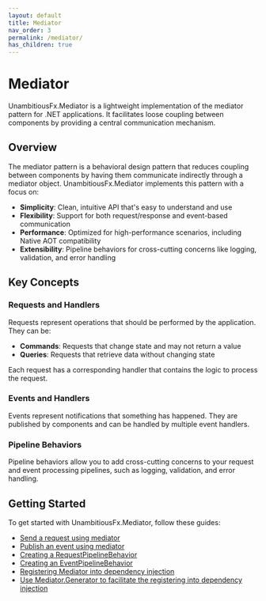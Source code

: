 ```yaml
---
layout: default
title: Mediator
nav_order: 3
permalink: /mediator/
has_children: true
---
```


# Mediator

UnambitiousFx.Mediator is a lightweight implementation of the mediator pattern for .NET applications. It facilitates loose coupling between components by providing a central communication mechanism.

## Overview

The mediator pattern is a behavioral design pattern that reduces coupling between components by having them communicate indirectly through a mediator object. UnambitiousFx.Mediator implements this pattern with a focus on:

- **Simplicity**: Clean, intuitive API that's easy to understand and use
- **Flexibility**: Support for both request/response and event-based communication
- **Performance**: Optimized for high-performance scenarios, including Native AOT compatibility
- **Extensibility**: Pipeline behaviors for cross-cutting concerns like logging, validation, and error handling

## Key Concepts

### Requests and Handlers

Requests represent operations that should be performed by the application. They can be:

- **Commands**: Requests that change state and may not return a value
- **Queries**: Requests that retrieve data without changing state

Each request has a corresponding handler that contains the logic to process the request.

### Events and Handlers

Events represent notifications that something has happened. They are published by components and can be handled by multiple event handlers.

### Pipeline Behaviors

Pipeline behaviors allow you to add cross-cutting concerns to your request and event processing pipelines, such as logging, validation, and error handling.

## Getting Started

To get started with UnambitiousFx.Mediator, follow these guides:

- [Send a request using mediator](./send-request.html)
- [Publish an event using mediator](./publish-event.html)
- [Creating a RequestPipelineBehavior](./request-pipeline-behavior.html)
- [Creating an EventPipelineBehavior](./event-pipeline-behavior.html)
- [Registering Mediator into dependency injection](./register-mediator.html)
- [Use Mediator.Generator to facilitate the registering into dependency injection](./mediator-generator.html)
